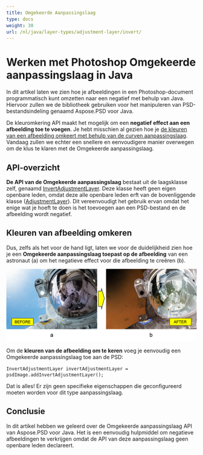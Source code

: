 ```yaml
---
title: Omgekeerde Aanpassingslaag
type: docs
weight: 30
url: /nl/java/layer-types/adjustment-layer/invert/
---
```


# Werken met Photoshop Omgekeerde aanpassingslaag in Java

In dit artikel laten we zien hoe je afbeeldingen in een Photoshop-document programmatisch kunt omzetten naar een negatief met behulp van Java. Hiervoor zullen we de bibliotheek gebruiken voor het manipuleren van PSD-bestandsindeling genaamd Aspose.PSD voor Java.

De kleuromkering API maakt het mogelijk om een **negatief effect aan een afbeelding toe te voegen**. Je hebt misschien al gezien hoe je [de kleuren van een afbeelding omkeert met behulp van de curven aanpassingslaag](/psd/nl/nl/java/layer-types/adjustment-layer/curves/). Vandaag zullen we echter een snellere en eenvoudigere manier overwegen om de klus te klaren met de Omgekeerde aanpassingslaag.

## API-overzicht

**De API van de Omgekeerde aanpassingslaag** bestaat uit de laagsklasse zelf, genaamd [InvertAdjustmentLayer](https://reference.aspose.com/psd/java/com.aspose.psd.fileformats.psd.layers.adjustmentlayers/InvertAdjustmentLayer). Deze klasse heeft geen eigen openbare leden, omdat deze alle openbare leden erft van de bovenliggende klasse ([AdjustmentLayer](https://reference.aspose.com/psd/java/com.aspose.psd.fileformats.psd.layers.adjustmentlayers/AdjustmentLayer)). Dit vereenvoudigt het gebruik ervan omdat het enige wat je hoeft te doen is het toevoegen aan een PSD-bestand en de afbeelding wordt negatief.

## Kleuren van afbeelding omkeren

Dus, zelfs als het voor de hand ligt, laten we voor de duidelijkheid zien hoe je een **Omgekeerde aanpassingslaag toepast op de afbeelding** van een astronaut (a) om het negatieve effect voor die afbeelding te creëren (b).

![Voorbeeld van Omgekeerde aanpassingslaag voor en na](invert-adjustment-layer-figure-1.png)

Om de **kleuren van de afbeelding om te keren** voeg je eenvoudig een Omgekeerde aanpassingslaag toe aan de PSD:

    InvertAdjustmentLayer invertAdjustmentLayer = psdImage.addInvertAdjustmentLayer();

Dat is alles! Er zijn geen specifieke eigenschappen die geconfigureerd moeten worden voor dit type aanpassingslaag.

## Conclusie

In dit artikel hebben we geleerd over de Omgekeerde aanpassingslaag API van Aspose.PSD voor Java. Het is een eenvoudig hulpmiddel om negatieve afbeeldingen te verkrijgen omdat de API van deze aanpassingslaag geen openbare leden declareert.
